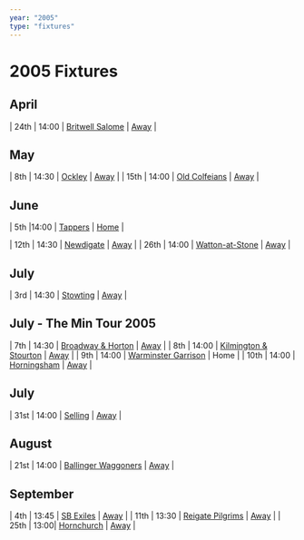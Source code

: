```yaml
---
year: "2005"
type: "fixtures"
---
```


# 2005 Fixtures


## April

| 24th | 14:00 | [Britwell Salome](/2005/2005-britwell-salome) | [Away]() |

## May

| 8th | 14:30 | [Ockley](/2005/2005-ockley) | [Away]() |
| 15th | 14:00 | [Old Colfeians](/2005/2005-old-colfeians) | [Away]() |

## June

| 5th |14:00 | [Tappers](/2005/2005-tappers) | [Home]() |

| 12th | 14:30 | [Newdigate](/2005/2005-newdigate) | [Away]() |
| 26th | 14:00 | [Watton-at-Stone](/2005/2005-watton-at-stone) | [Away]() |

## July

| 3rd | 14:30 | [Stowting](/2005/2005-stowting) | [Away]() |

## July - The Min Tour 2005

| 7th | 14:30 | [Broadway & Horton](/2005/2005-broadway-and-horton) | [Away]() |
| 8th | 14:00 | [Kilmington & Stourton](/2005/2005-kilmington-and-stourton) | [Away]() |
| 9th | 14:00 | [Warminster Garrison](/2005/2005-warminster-garrison) | Home |
| 10th | 14:00 | [Horningsham](/2005/2005-horningsham) | [Away]() |

## July

| 31st | 14:00 | [Selling](/2005/2005-selling) | [Away]() |

## August

| 21st | 14:00 | [Ballinger Waggoners](/2005/2005-ballinger-waggoners) | [Away]() |

## September

| 4th | 13:45 | [SB Exiles](/2005/2005-sb-exiles) | [Away]() |
| 11th | 13:30 | [Reigate Pilgrims](/2005/2005-reigate-pilgrims) | [Away]() |
| 25th | 13:00| [Hornchurch](/2005/2005-hornchurch) | [Away]() |